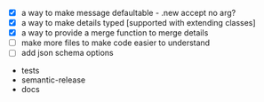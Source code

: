 - [x] a way to make message defaultable - .new accept no arg?
- [x] a way to make details typed [supported with extending classes]
- [x] a way to provide a merge function to merge details
- [ ] make more files to make code easier to understand 
- [ ] add json schema options
- tests
- semantic-release
- docs
